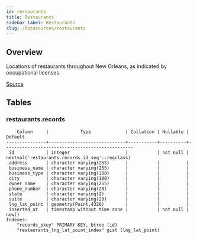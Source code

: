```yaml
---
id: restaurants
title: Restaurants
sidebar_label: Restaurants
slug: /datasources/restaurants
---
```


## Overview

Locations of restaurants throughout New Orleans, as indicated by occupational licenses.

[Source](https://data.nola.gov/dataset/Restaurants/yc3w-jdut)

## Tables

### restaurants.records

```
    Column     |            Type             | Collation | Nullable |                     Default
---------------+-----------------------------+-----------+----------+-------------------------------------------------
 id            | integer                     |           | not null | nextval('restaurants.records_id_seq'::regclass)
 address       | character varying(255)      |           |          |
 business_name | character varying(255)      |           |          |
 business_type | character varying(100)      |           |          |
 city          | character varying(100)      |           |          |
 owner_name    | character varying(255)      |           |          |
 phone_number  | character varying(20)       |           |          |
 state         | character varying(2)        |           |          |
 suite         | character varying(20)       |           |          |
 lng_lat_point | geometry(Point,4326)        |           |          |
 inserted_at   | timestamp without time zone |           | not null | now()
Indexes:
    "records_pkey" PRIMARY KEY, btree (id)
    "restaurants_lng_lat_point_index" gist (lng_lat_point)
```


